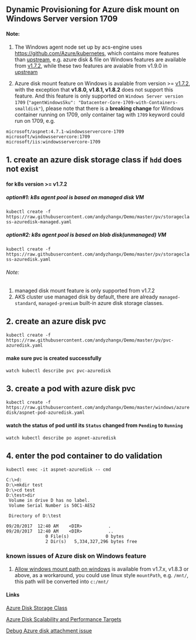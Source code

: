 ## Dynamic Provisioning for Azure disk mount on Windows Server version 1709 
#### Note:
1. The Windows agent node set up by acs-engine uses https://github.com/Azure/kubernetes, which contains more features than [upstream](https://github.com/kubernetes/kubernetes), e.g. azure disk & file on Windows features are available from [v1.7.2](https://github.com/Azure/kubernetes/tree/acs-v1.7.2-1), while these two features are avaiable from v1.9.0 in [upstream](https://github.com/kubernetes/kubernetes)

2. Azure disk mount feature on Windows is avalable from version >= [v1.7.2](https://github.com/Azure/kubernetes/tree/acs-v1.7.2-1), with the exception that **v1.8.0, v1.8.1, v1.8.2** does not support this feature. And this feature is only supported on `Windows Server version 1709` (`"agentWindowsSku": "Datacenter-Core-1709-with-Containers-smalldisk"`), please note that there is a **breaking change** for Windows container running on 1709, only container tag with `1709` keyword could run on 1709, e.g. 
```
microsoft/aspnet:4.7.1-windowsservercore-1709
microsoft/windowsservercore:1709
microsoft/iis:windowsservercore-1709
```

## 1. create an azure disk storage class if `hdd` does not exist
#### for k8s version >= v1.7.2
##### option#1: k8s agent pool is based on managed disk VM
```kubectl create -f https://raw.githubusercontent.com/andyzhangx/Demo/master/pv/storageclass-azuredisk-managed.yaml```

##### option#2: k8s agent pool is based on blob disk(unmanaged) VM
```kubectl create -f https://raw.githubusercontent.com/andyzhangx/Demo/master/pv/storageclass-azuredisk.yaml```

###### Note: 
1. managed disk mount feature is only supported from v1.7.2
2. AKS cluster use managed disk by default, there are already `managed-standard`, `managed-premium` built-in azure disk storage classes.

## 2. create an azure disk pvc
```kubectl create -f https://raw.githubusercontent.com/andyzhangx/Demo/master/pv/pvc-azuredisk.yaml```

#### make sure pvc is created successfully
```watch kubectl describe pvc pvc-azuredisk```

## 3. create a pod with azure disk pvc
```kubectl create -f https://raw.githubusercontent.com/andyzhangx/Demo/master/windows/azuredisk/aspnet-pod-azuredisk.yaml```

#### watch the status of pod until its `Status` changed from `Pending` to `Running`
```watch kubectl describe po aspnet-azuredisk```

## 4. enter the pod container to do validation
```kubectl exec -it aspnet-azuredisk -- cmd```

```
C:\>d:
D:\>mkdir test
D:\>cd test
D:\test>dir
 Volume in drive D has no label.
 Volume Serial Number is 50C1-AE52

 Directory of D:\test

09/20/2017  12:40 AM    <DIR>          .
09/20/2017  12:40 AM    <DIR>          ..
               0 File(s)              0 bytes
               2 Dir(s)   5,334,327,296 bytes free
```

### known issues of Azure disk on Windows feature
1. [Allow windows mount path on windows](https://github.com/kubernetes/kubernetes/pull/51240) is available from v1.7.x, v1.8.3 or above, as a workaround, you could use linux style `mountPath`, e.g. `/mnt/`, this path will be converted into `c:/mnt/`

#### Links
[Azure Disk Storage Class](https://kubernetes.io/docs/concepts/storage/storage-classes/#azure-disk)

[Azure Disk Scalability and Performance Targets](https://docs.microsoft.com/en-us/azure/virtual-machines/windows/standard-storage?toc=%2Fazure%2Fstorage%2Fblobs%2Ftoc.json#scalability-and-performance-targets)

[Debug Azure disk attachment issue](https://github.com/andyzhangx/Demo/blob/master/windows/azuredisk/azuredisk-attachment-debugging.md)

